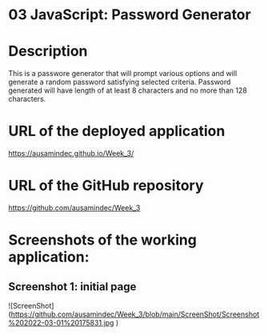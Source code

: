 # 03 JavaScript: Password Generator

# Description

This is a passwore generator that will prompt various options and will generate a random password satisfying selected criteria. Password generated will have length of at least 8 characters and no more than 128 characters.

# URL of the deployed application
https://ausamindec.github.io/Week_3/

# URL of the GitHub repository
https://github.com/ausamindec/Week_3

# Screenshots of the working application:

## Screenshot 1: initial page 

![ScreenShot] (https://github.com/ausamindec/Week_3/blob/main/ScreenShot/Screenshot%202022-03-01%20175831.jpg )